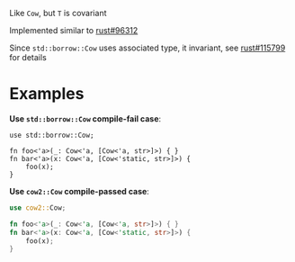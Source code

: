 Like `Cow`, but `T` is covariant

Implemented similar to [rust#96312]

Since `std::borrow::Cow` uses associated type, it invariant,
see [rust#115799] for details

[rust#96312]: https://github.com/rust-lang/rust/pull/96312
[rust#115799]: https://github.com/rust-lang/rust/issues/115799

# Examples

**Use `std::borrow::Cow` compile-fail case**:

```rust,compile_fail
use std::borrow::Cow;

fn foo<'a>(_: Cow<'a, [Cow<'a, str>]>) { }
fn bar<'a>(x: Cow<'a, [Cow<'static, str>]>) {
    foo(x);
}
```

**Use `cow2::Cow` compile-passed case**:


```rust
use cow2::Cow;

fn foo<'a>(_: Cow<'a, [Cow<'a, str>]>) { }
fn bar<'a>(x: Cow<'a, [Cow<'static, str>]>) {
    foo(x);
}
```
